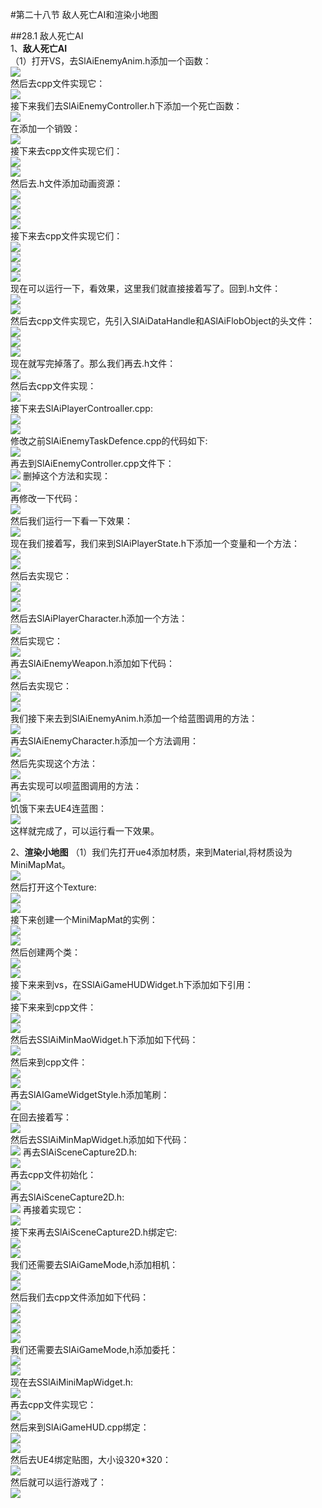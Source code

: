 #第二十八节 敌人死亡AI和渲染小地图   
    
##28.1 敌人死亡AI   
1、**敌人死亡AI**    
（1）打开VS，去SlAiEnemyAnim.h添加一个函数：     
![](https://i.imgur.com/96ZftZP.png)       
然后去cpp文件实现它：    
![](https://i.imgur.com/WkkibXy.png)    
接下来我们去SlAiEnemyController.h下添加一个死亡函数：    
![](https://i.imgur.com/vVUIDqe.png)    
在添加一个销毁：    
![](https://i.imgur.com/C2xhfoH.png)    
接下来去cpp文件实现它们：    
![](https://i.imgur.com/vaZ7I0m.png)      
![](https://i.imgur.com/jPPytQa.png)    
然后去.h文件添加动画资源：    
![](https://i.imgur.com/gpdg48d.png)    
![](https://i.imgur.com/0lGYrQI.png)    
![](https://i.imgur.com/rQoDg7N.png)    
![](https://i.imgur.com/EVfm7M0.png)   
接下来去cpp文件实现它们：   
![](https://i.imgur.com/vThleay.png)    
![](https://i.imgur.com/Wac3TwX.png)    
![](https://i.imgur.com/2Gk1uZv.png)     
![](https://i.imgur.com/zVSOn4g.png)    
现在可以运行一下，看效果，这里我们就直接接着写了。回到.h文件：   
![](https://i.imgur.com/3M0lifK.png)    
![](https://i.imgur.com/OycQmT5.png)    
然后去cpp文件实现它，先引入SlAiDataHandle和ASlAiFlobObject的头文件：   
![](https://i.imgur.com/LlTqQRQ.png)   
![](https://i.imgur.com/xlzFNr7.png)    
![](https://i.imgur.com/tr9NBGU.png)    
现在就写完掉落了。那么我们再去.h文件：   
![](https://i.imgur.com/bOH0SOL.png)    
然后去cpp文件实现：   
![](https://i.imgur.com/TsC1jNJ.png)    
接下来去SlAiPlayerControaller.cpp:   
![](https://i.imgur.com/Xliu0f8.png)    
![](https://i.imgur.com/78CyUo1.png)    
修改之前SlAiEnemyTaskDefence.cpp的代码如下:   
![](https://i.imgur.com/rusNTTB.png)     
再去到SlAiEnemyController.cpp文件下：    
![](https://i.imgur.com/1ZGZSsj.png)
删掉这个方法和实现：   
![](https://i.imgur.com/qoLGWxp.png)   
再修改一下代码：   
![](https://i.imgur.com/8YYsbFs.png)   
然后我们运行一下看一下效果：    
![](https://i.imgur.com/LqEMcOh.png)    
现在我们接着写，我们来到SlAiPlayerState.h下添加一个变量和一个方法：    
![](https://i.imgur.com/3wbxnuk.png)    
![](https://i.imgur.com/NVPhui8.png)    
然后去实现它：   
![](https://i.imgur.com/ZReUOzh.png)     
![](https://i.imgur.com/A6MB13A.png)   
![](https://i.imgur.com/MuYuIXw.png)     
然后去SlAiPlayerCharacter.h添加一个方法：   
![](https://i.imgur.com/KyhQxI9.png)    
然后实现它：   
![](https://i.imgur.com/YkejEZ2.png)   
再去SlAiEnemyWeapon.h添加如下代码：   
![](https://i.imgur.com/0DuHmSJ.png)    
然后去实现它：   
![](https://i.imgur.com/ocVYB2c.png)   
![](https://i.imgur.com/J3jAIOT.png)    
我们接下来去到SlAiEnemyAnim.h添加一个给蓝图调用的方法：   
![](https://i.imgur.com/WGZ0Iek.png)      
再去SlAiEnemyCharacter.h添加一个方法调用：   
![](https://i.imgur.com/jAgffN2.png)    
然后先实现这个方法：    
![](https://i.imgur.com/VFCLvHf.png)    
再去实现可以呗蓝图调用的方法：   
![](https://i.imgur.com/s7OhqKu.png)    
饥饿下来去UE4连蓝图：   
![](https://i.imgur.com/yzHLYFU.png)    
这样就完成了，可以运行看一下效果。   
    
2、**渲染小地图**
（1）我们先打开ue4添加材质，来到Material,将材质设为MiniMapMat。    
![](https://i.imgur.com/QMQ5nlJ.png)   
然后打开这个Texture:   
![](https://i.imgur.com/O3aYoyq.png)     
![](https://i.imgur.com/DndTNWF.png)   
接下来创建一个MiniMapMat的实例：   
![](https://i.imgur.com/6NbZiM3.png)    
![](https://i.imgur.com/7nHomXV.png)    
然后创建两个类：   
![](https://i.imgur.com/v95VOW1.png)    
![](https://i.imgur.com/ru1TEhB.png)    
接下来来到vs，在SSlAiGameHUDWidget.h下添加如下引用：    
![](https://i.imgur.com/uzra2W2.png)    
接下来来到cpp文件：   
![](https://i.imgur.com/URJ2muh.png)   
![](https://i.imgur.com/olCbJnH.png)   
然后去SSlAiMinMaoWidget.h下添加如下代码：   
![](https://i.imgur.com/wl6tsPu.png)    
然后来到cpp文件：    
![](https://i.imgur.com/K1Z1LHi.png)    
![](https://i.imgur.com/JKGuBjB.png)      
再去SlAIGameWidgetStyle.h添加笔刷：    
![](https://i.imgur.com/sUp2Hir.png)    
在回去接着写：   
![](https://i.imgur.com/4NuNJs7.png)    
然后去SSlAiMinMapWidget.h添加如下代码：    
![](https://i.imgur.com/YmEbWZk.png) 
再去SlAiSceneCapture2D.h:   
![](https://i.imgur.com/Ebdj0Y8.png)   
再去cpp文件初始化：   
![](https://i.imgur.com/bP472FV.png)    
再去SlAiSceneCapture2D.h:   
![](https://i.imgur.com/aPwBuIH.png)
再接着实现它：   
![](https://i.imgur.com/OYRJJnE.png)    
接下来再去SlAiSceneCapture2D.h绑定它:     
![](https://i.imgur.com/qrCFVGL.png)     
![](https://i.imgur.com/LZHHQrZ.png)    
我们还需要去SlAiGameMode,h添加相机：    
![](https://i.imgur.com/hNn3KvE.png)   
![](https://i.imgur.com/Asm5UP1.png)    
然后我们去cpp文件添加如下代码：    
![](https://i.imgur.com/zg3OO3G.png)   
![](https://i.imgur.com/2CzCMRA.png)    
![](https://i.imgur.com/J71uwUL.png)    
![](https://i.imgur.com/SehZk6C.png)   
我们还需要去SlAiGameMode,h添加委托：   
![](https://i.imgur.com/yyz2J0c.png)    
![](https://i.imgur.com/vfPGBZx.png)   
现在去SSlAiMiniMapWidget.h:   
![](https://i.imgur.com/ChwAoHS.png)    
再去cpp文件实现它：   
![](https://i.imgur.com/yt7A5AR.png)   
然后来到SlAiGameHUD.cpp绑定：     
![](https://i.imgur.com/MsNEx3j.png)     
![](https://i.imgur.com/TjMR9ec.png)    
然后去UE4绑定贴图，大小设320*320：   
![](https://i.imgur.com/mzBy6aO.png)    
然后就可以运行游戏了：   
![](https://i.imgur.com/mvqmN8y.png)   